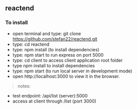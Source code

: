 ## reactend


### To install

- open terminal and type: git clone https://github.com/stefan22/reactend.git
- type: cd reactend
- type: npm install (to install dependencies)
- type: npm start to run express on port 5000
- type: cd client to access client application root folder
- type npm install to install dependencies
- type: npm start (to run local server in development mode)
- open http://localhost:3000 to view it in the browser.

> notes:
+ test endpoint: /api/list (server):5000
+ access at client through /list (port 3000)

